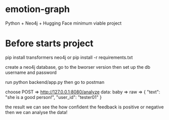 # emotion-graph
 Python + Neo4j + Hugging Face minimum viable project



# Before starts project
pip install transformers neo4j
or 
pip install -r requirements.txt

create a neo4j database, go to the bworser version then set up the db username and password

run python backend/app.py
then go to postman

choose POST => http://127.0.0.1:8080/analyze 
data: baby => raw =>
{
  "text": "she is a good person!",
  "user_id": "tester01"
}

the result we can see the how confident the feedback is positive or negative then we can analyse the data!